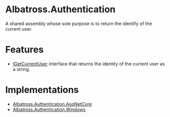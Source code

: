 # Albatross.Authentication
A shared assembly whose sole purpose is to return the identify of the current user.

# Features
* [IGetCurrentUser](./Albatross.Authentication/IGetCurrentUser.cs) interface that returns the identity of the current user as a string.

# Implementations
* [Albatross.Authentication.AspNetCore](./Albatross.Authentication.AspNetCore/)
* [Albatross.Authentication.Windows](./Albatross.Authentication.Windows/)